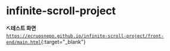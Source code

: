 # infinite-scroll-project

⛏**테스트 화면**  
[`https://ecruosnepo.github.io/infinite-scroll-project/front-end/main.html`](https://ecruosnepo.github.io/infinite-scroll-project/front-end/main.html){:target="_blank"}
